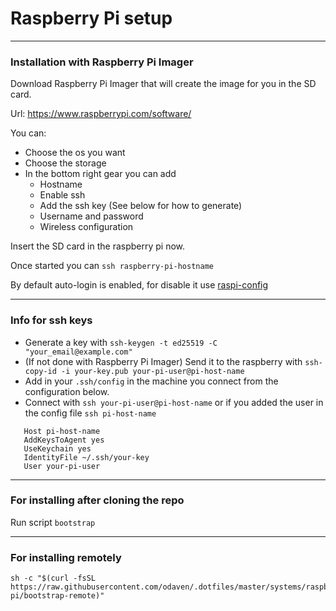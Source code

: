 # Raspberry Pi setup

---

### Installation with Raspberry Pi Imager

Download Raspberry Pi Imager that will create the image for you in the SD card.

Url: <https://www.raspberrypi.com/software/>

You can:

- Choose the os you want
- Choose the storage
- In the bottom right gear you can add
  - Hostname
  - Enable ssh
  - Add the ssh key (See below for how to generate)
  - Username and password
  - Wireless configuration

Insert the SD card in the raspberry pi now.

Once started you can `ssh raspberry-pi-hostname`

By default auto-login is enabled, for disable it use [raspi-config](https://www.raspberrypi.com/documentation/computers/configuration.html)

---

### Info for ssh keys

- Generate a key with `ssh-keygen -t ed25519 -C "your_email@example.com"`
- (If not done with Raspberry Pi Imager) Send it to the raspberry with `ssh-copy-id -i your-key.pub your-pi-user@pi-host-name`
- Add in your `.ssh/config` in the machine you connect from the configuration below.
- Connect with `ssh your-pi-user@pi-host-name` or if you added the user in the config file `ssh pi-host-name`

```shell
   Host pi-host-name
   AddKeysToAgent yes
   UseKeychain yes
   IdentityFile ~/.ssh/your-key
   User your-pi-user
```

---

### For installing after cloning the repo

Run script `bootstrap`

---

### For installing remotely

```
sh -c "$(curl -fsSL https://raw.githubusercontent.com/odaven/.dotfiles/master/systems/raspberry-pi/bootstrap-remote)"
```
